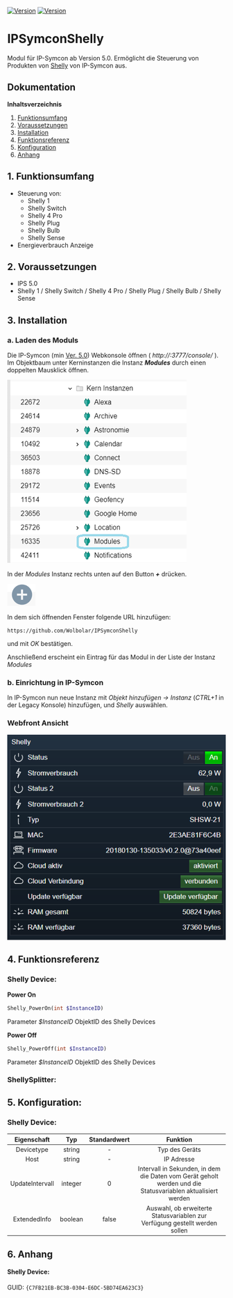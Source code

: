 [![Version](https://img.shields.io/badge/Symcon-PHPModul-red.svg)](https://www.symcon.de/service/dokumentation/entwicklerbereich/sdk-tools/sdk-php/)
[![Version](https://img.shields.io/badge/Symcon%20Version-5.0%20%3E-green.svg)](https://www.symcon.de/forum/threads/38222-IP-Symcon-5-0-verf%C3%BCgbar)

# IPSymconShelly

Modul für IP-Symcon ab Version 5.0. Ermöglicht die Steuerung von Produkten von [Shelly](https://shelly.cloud/ "Shelly") von IP-Symcon aus.

## Dokumentation

**Inhaltsverzeichnis**

1. [Funktionsumfang](#1-funktionsumfang)  
2. [Voraussetzungen](#2-voraussetzungen)  
3. [Installation](#3-installation)  
4. [Funktionsreferenz](#4-funktionsreferenz)  
5. [Konfiguration](#5-konfiguration)  
6. [Anhang](#6-anhang)  

## 1. Funktionsumfang

  - Steuerung von:
     - Shelly 1
     - Shelly Switch
     - Shelly 4 Pro
     - Shelly Plug
     - Shelly Bulb
     - Shelly Sense     
 - Energieverbrauch Anzeige  
  

## 2. Voraussetzungen

 - IPS 5.0
 - Shelly 1 / Shelly Switch / Shelly 4 Pro / Shelly Plug / Shelly Bulb / Shelly Sense

## 3. Installation

### a. Laden des Moduls

Die IP-Symcon (min [Ver. 5.0](https://www.symcon.de/forum/threads/38222-IP-Symcon-5-0-verf%C3%BCgbar "IP-Symcon 5")) Webkonsole öffnen ( *http://<IP-SYMCON IP>:3777/console/* ). Im Objektbaum unter Kerninstanzen die Instanz __*Modules*__ durch einen doppelten Mausklick öffnen.

![Modules](img/modules.png?raw=true "Modules")

In der _Modules_ Instanz rechts unten auf den Button __*+*__ drücken.

![ModulesAdd](img/plus_add.png?raw=true "Hinzufügen")
 
In dem sich öffnenden Fenster folgende URL hinzufügen:

```	
https://github.com/Wolbolar/IPSymconShelly  
```
    
und mit _OK_ bestätigen.    
    
Anschließend erscheint ein Eintrag für das Modul in der Liste der Instanz _Modules_ 


### b. Einrichtung in IP-Symcon

In IP-Symcon nun neue Instanz mit _Objekt hinzufügen -> Instanz_ (_CTRL+1_ in der Legacy Konsole) hinzufügen, und _Shelly_ auswählen.


### Webfront Ansicht


 ![Webfront](img/shelly_webfront.png?raw=true "Config IO")

## 4. Funktionsreferenz

### Shelly Device:
 
**Power On**
```php
Shelly_PowerOn(int $InstanceID)
``` 
Parameter _$InstanceID_ ObjektID des Shelly Devices

**Power Off**
```php
Shelly_PowerOff(int $InstanceID)
``` 
Parameter _$InstanceID_ ObjektID des Shelly Devices


### ShellySplitter:




## 5. Konfiguration:


### Shelly Device:  

| Eigenschaft     | Typ     | Standardwert | Funktion                                                              |
| :-------------: | :-----: | :----------: | :-------------------------------------------------------------------: |
| Devicetype      | string  |    -          | Typ des Geräts                                                        |
| Host            | string  |    -          | IP Adresse                               |
| UpdateIntervall | integer |  0            | Intervall in Sekunden, in dem die Daten vom Gerät geholt werden und die Statusvariablen aktualisiert werden       |
| ExtendedInfo    | boolean |  false | Auswahl, ob erweiterte Statusvariablen zur Verfügung gestellt werden sollen

## 6. Anhang


#### Shelly Device:

GUID: `{C7FB21EB-BC3B-0304-E6DC-5BD74EA623C3}` 